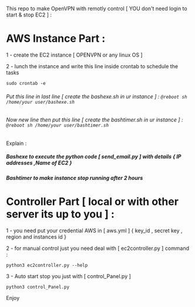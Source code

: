 This repo to make OpenVPN with remotly control [ YOU don't need login to start & stop EC2 ] : 


# AWS Instance Part : 

1 - create the EC2 instance [ OPENVPN or any linux OS ] 

2 - lunch the instance and write this line inside crontab to schedule the tasks
```
sudo crontab -e 
```
###### Put this line in last line [ create the bashexe.sh in ur instance ] : ``` @reboot sh /home/your user/bashexe.sh ```
###### Now new line then put this line [ create the bashtimer.sh in ur instance ] : ``` @reboot sh /home/your user/bashtimer.sh ```

Explain : 
##### Bashexe to execute the python code  [ send_email.py ] with details { IP addresses ,Name of EC2 }
##### Bashtimer to make instance stop running after 2 hours 


# Controller Part [ local or with other server its up to you ]  : 

1 - you need put your credential AWS in [ aws.yml ] { key_id , secret key , region and instances id } 

2 - for manual control just you need deal with  [ ec2controller.py ] 
command : 
```
python3 ec2controller.py --help 
```

3 - Auto start stop you just with [ control_Panel.py ] 
```
python3 control_Panel.py 
```

Enjoy 
